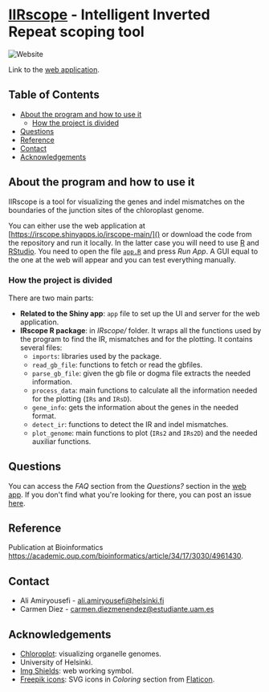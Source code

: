 # [IIRscope](https://irscope.shinyapps.io/irscope-main/) - Intelligent Inverted Repeat scoping tool

<img alt="Website" src="https://img.shields.io/website?url=https%3A%2F%2Firscope.shinyapps.io%2Firscope-main%2F">

Link to the [web application](https://irscope.shinyapps.io/irscope-main/).

## Table of Contents

- [About the program and how to use it](#about-the-program-and-how-to-use-it)
  * [How the project is divided](#how-the-project-is-divided)
- [Questions](#questions)
- [Reference](#reference)
- [Contact](#contact)
- [Acknowledgements](#acknowledgements)

## About the program and how to use it

IIRscope is a tool for visualizing the genes and indel mismatches on the boundaries of the junction sites of the chloroplast genome. 

You can either use the web application at [https://irscope.shinyapps.io/irscope-main/]() or download the code from the repository and run it locally. In the latter case you will need to use [R](https://www.r-project.org/) and [RStudio](https://www.rstudio.com/). You need to open the file [`app.R`](https://github.com/AmiryousefiLab/IIRscope/blob/main/app.R) and press *Run App*. A GUI equal to the one at the web will appear and you can test everything manually.

### How the project is divided

There are two main parts:

- **Related to the Shiny app**: `app` file to set up the UI and server for the web application.
- **IRscope R package**: in *IRscope/* folder. It wraps all the functions used by the program to find the IR, mismatches and for the plotting. It contains several files:
    - `imports`: libraries used by the package.
    - `read_gb_file`: functions to fetch or read the gbfiles.
    - `parse_gb_file`: given the gb file or dogma file extracts the needed information.
    - `process_data`: main functions to calculate all the information needed for the plotting (`IRs` and `IRsD`).
    - `gene_info`: gets the information about the genes in the needed format.
    - `detect_ir`: functions to detect the IR and indel mismatches.
    - `plot_genome`: main functions to plot (`IRs2` and `IRs2D`) and the needed auxiliar functions.

## Questions

You can access the *FAQ* section from the *Questions?* section in the [web app](https://irscope.shinyapps.io/irscope-main/). If you don't find what you're looking for there, you can post an issue [here](https://github.com/AmiryousefiLab/IIRscope/issues).

## Reference 

Publication at Bioinformatics <https://academic.oup.com/bioinformatics/article/34/17/3030/4961430>.

## Contact

- Ali Amiryousefi - ali.amiryousefi@helsinki.fi
- Carmen Diez - carmen.diezmenendez@estudiante.uam.es

## Acknowledgements

* [Chloroplot](https://github.com/shuyuzheng/Chloroplot/): visualizing organelle genomes.
* University of Helsinki.
* [Img Shields](https://shields.io): web working symbol.
* [Freepik icons](https://www.flaticon.com/authors/freepik): SVG icons in *Coloring* section from [Flaticon](https://www.flaticon.com/).
